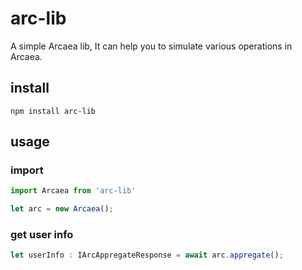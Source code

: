 # arc-lib

A simple Arcaea lib, It can help you to simulate various operations in Arcaea.

## install
```shell
npm install arc-lib
```

## usage

### import 

```typescript
import Arcaea from 'arc-lib'

let arc = new Arcaea();
```

### get user info

```typescript
let userInfo : IArcAppregateResponse = await arc.appregate();
```